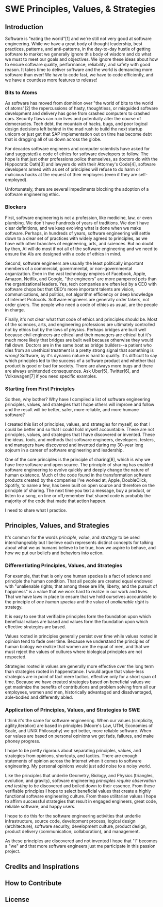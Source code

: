 # SWE Principles, Values, & Strategies

## Introduction

Software is "eating the world"[1] and we're still not very good at software engineering. While we have a great body of thought leadership, best practices, patterns, and anti-patterns, in the day-to-day hustle of getting software to market we generally ignore this body of wisdom and do what we must to meet our goals and objectives. We ignore these ideas about how to ensure software quality, performance, reliability, and safety with good reason. It takes time to deliver software and the world is demanding more software than ever! We have to code fast, we have to code efficiently, and we have a countless more features to release!

### Bits to Atoms

As software has moved from dominion over "the world of bits to the world of atoms"[2] the repercussions of hasty, thoughtless, or misguided software development and delivery has gone from crashed computers to crashed cars. Security flaws can ruin lives and potentially alter the course of democracies. Tech debt, the mountain of hacks, bugs, and poor logical design decisions left behind in the mad rush to build the next startup unicorn or just get that SAP implementation out on time has become debt that is dragging all of us down across the globe.

For decades software engineers and computer scientists have asked for (and suggested) a code of ethics for software developers to follow. The hope is that just other professions police themselves, as doctors do with the Hippocratic Oath[3] and lawyers do with their Attorney's Code[4], software developers armed with as set of principles will refuse to do harm or malicious hacks at the request of their employers (even if they are self-employed).

Unfortunately, there are several impediments blocking the adoption of a software engineering ethic.

### Blockers

First, software engineering is not a profession, like medicine, law, or even plumbing. We don't have hundreds of years of traditions. We don't have clear definitions, and we keep evolving what is done when we make software. Perhaps, in hundreds of years, software engineering will settle down to a clear set of practices with widely agreed to principles, as we have with other branches of engineering, arts, and sciences. But no doubt by then, AI will do most if not all of the software engineering and we need to ensure the AIs are designed with a code of ethics in mind.

Second, software engineers are usually the least politically important members of a commercial, governmental, or non-governmental organization. Even in the vast technology empires of Facebook, Apple, Amazon, Netflix, and Google, "the engineers" are more pampered pets than the organizational leaders. Yes, tech companies are often led by a CEO with software chops but that CEO's more important talents are vision, communications, and politics, not algorithm efficiency or deep knowledge of Internet Protocols. Software engineers are generally order takers, not order givers. The people who need a code of ethics as usual, are the people in charge.

Finally, it's not clear what that code of ethics and principles should be. Most of the sciences, arts, and engineering professions are ultimately controlled not by ethics but by the laws of physics. Perhaps bridges are built well because civil engineers are ethical and their managers are ethical but it's much more likely that bridges are built well because otherwise they would fall down. Doctors are in the same boat as bridge builders--a patient who dies from an unethical treatment is a pretty strong signal that something is wrong! Software, by it's dynamic nature is hard to qualify. It's difficult to say which principles led to the success of a software product and whether that product is good or bad for society. There are always more bugs and there are always unintended consequences. Ask Uber[5], Twitter[6], and Volkswagen[7] if you need specific examples.

### Starting from First Principles

So then, why bother? Why have I compiled a list of software engineering principles, values, and strategies that I hope others will improve and follow and the result will be better, safer, more reliable, and more humane software?

I created this list of principles, values, and strategies for myself, so that I could be better and so that I could hold myself accountable. These are not principles, values, and strategies that I have discovered or invented. These the ideas, tools, and methods that software engineers, developers, testers, and managers have discovered and invented during my 30-year long sojourn in a career of software engineering and leadership.

One of the core principles is the principle of sharing[8], which is why we have free software and open source. The principle of sharing has enabled software engineering to evolve quickly and deeply change the nature of human existence. Much of the code found in the transformation software products created by the companies I've worked at, Apple, DoubleClick, Spotify, to name a few, has been built on open source and therefore on the principle of sharing. The next time you text a message, buy a product, or listen to a song, on line or off,remember that shared code is probably the majority of the code that made that action happen.

I need to share what I practice.

## Principles, Values, and Strategies

It's common for the words _principle_, _value_, and _strategy_ to be used interchangeably but I believe each represents distinct concepts for talking about what we as humans believe to be true, how we aspire to behave, and how we put our beliefs and behaviors into action.

### Differentiating Principles, Values, and Strategies

For example, that that is only one human species is a fact of science and principle the human condition. That all people are created equal endowed with "unalienable rights; that among these are life, liberty, and the pursuit of happiness" is a value that we work hard to realize in our work and lives. That we have laws in place to ensure that we hold ourselves accountable to the principle of _one human species_ and the value of _unalienable right_ is strategy.

It is easy to see that verifiable principles form the foundation upon which beneficial values are based and values form the foundation upon which effective strategies are based.

Values rooted in principles generally persist over time while values rooted in opinion tend to fade over time. Because we understand the principles of human biology we realize that women are the equal of men, and that we must reject the values of cultures where biological principles are not respected.

Strategies rooted in values are generally more effective over the long term than strategies rooted in happenstance. I would argue that value-less strategics are in point of fact mere tactics, effective only for a short span of time. Because we have created strategies based on beneficial values we get maximize the benefits of contributions and problem solving from all our employees, women and men, historically advantaged and disadvantaged, able-bodied and differently abled.

### Application of Principles, Values, and Strategies to SWE

I think it's the same for software engineering. When our values (simplicity, agility,iteration) are based in principles (Moore's Law, UTM, Economies of Scale, and UNIX Philosophy) we get better, more reliable software. When our values are based on personal opinions we get fads, failures, and make phoney progress.

I hope to be pretty rigorous about separating principles, values, and strategies from opinions, shortcuts, and tactics. There are enough statements of opinion across the Internet when it comes to software engineering. My personal opinions would just add noise to a noisy world.

Like the principles that underlie Geometry, Biology, and Physics (triangles, evolution, and gravity), software engineering _principles require observation and testing_ to be discovered and boiled down to their essence. From these verifiable principles I hope to select beneficial values that create a highly functional software engineering culture. From these utilitarian values I hope to affirm successful strategies that result in engaged engineers, great code, reliable software, and happy users.

I hope to do this for the software engineering activities that underlie infrastructure, source code, development process, logical design (architecture), software security, development culture, product design, product delivery (communication, collaboration), and management.

As these principles are discovered and not invented I hope that "I" becomes a "we" and that more software engineers just me participate in this passion project.

## Credits and Inspirations

## How to Contribute

## License
